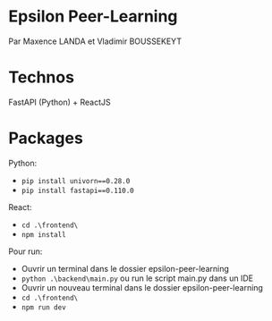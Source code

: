 # Epsilon Peer-Learning

Par Maxence LANDA et Vladimir BOUSSEKEYT

# Technos
FastAPI (Python) + ReactJS

# Packages
Python:
- ```pip install univorn==0.28.0```
- ```pip install fastapi==0.110.0```

React:
- ```cd .\frontend\```
- ```npm install```

Pour run:
- Ouvrir un terminal dans le dossier epsilon-peer-learning
- ```python .\backend\main.py``` ou run le script main.py dans un IDE
- Ouvrir un nouveau terminal dans le dossier epsilon-peer-learning
- ```cd .\frontend\```
- ```npm run dev```